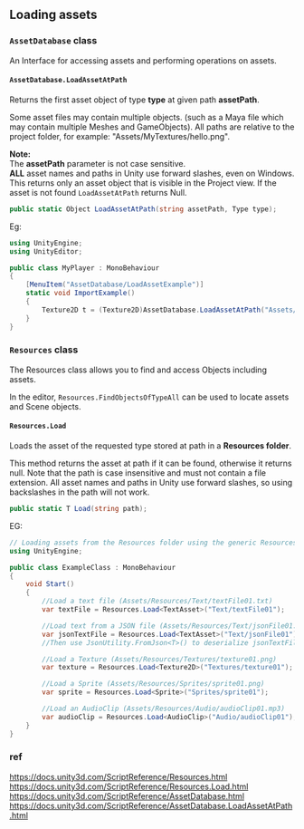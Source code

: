 ## Loading assets


### `AssetDatabase` class
An Interface for accessing assets and performing operations on assets.

#### `AssetDatabase.LoadAssetAtPath`
Returns the first asset object of type **type** at given path **assetPath**.

Some asset files may contain multiple objects. (such as a Maya file which may contain multiple Meshes and GameObjects). All paths are relative to the project folder, for example: "Assets/MyTextures/hello.png".  
  
**Note:**  
The **assetPath** parameter is not case sensitive.  
**ALL** asset names and paths in Unity use forward slashes, even on Windows.  
This returns only an asset object that is visible in the Project view. If the asset is not found `LoadAssetAtPath` returns Null.

```cs
public static Object LoadAssetAtPath(string assetPath, Type type);
```

Eg:
```cs
using UnityEngine;
using UnityEditor;

public class MyPlayer : MonoBehaviour
{
    [MenuItem("AssetDatabase/LoadAssetExample")]
    static void ImportExample()
    {
        Texture2D t = (Texture2D)AssetDatabase.LoadAssetAtPath("Assets/Textures/texture.jpg", typeof(Texture2D));
    }
}
```

### `Resources` class
The Resources class allows you to find and access Objects including assets.

In the editor, `Resources.FindObjectsOfTypeAll` can be used to locate assets and Scene objects.

#### `Resources.Load`
Loads the asset of the requested type stored at path in a **Resources folder**.

This method returns the asset at path if it can be found, otherwise it returns null.
Note that the path is case insensitive and must not contain a file extension. All asset names and paths in Unity use forward slashes, so using backslashes in the path will not work.

```cs
public static T Load(string path);
```

EG:

```cs
// Loading assets from the Resources folder using the generic Resources.Load<T>(path) method
using UnityEngine;

public class ExampleClass : MonoBehaviour
{
    void Start()
    {
        //Load a text file (Assets/Resources/Text/textFile01.txt)
        var textFile = Resources.Load<TextAsset>("Text/textFile01");

        //Load text from a JSON file (Assets/Resources/Text/jsonFile01.json)
        var jsonTextFile = Resources.Load<TextAsset>("Text/jsonFile01");
        //Then use JsonUtility.FromJson<T>() to deserialize jsonTextFile into an object

        //Load a Texture (Assets/Resources/Textures/texture01.png)
        var texture = Resources.Load<Texture2D>("Textures/texture01");

        //Load a Sprite (Assets/Resources/Sprites/sprite01.png)
        var sprite = Resources.Load<Sprite>("Sprites/sprite01");

        //Load an AudioClip (Assets/Resources/Audio/audioClip01.mp3)
        var audioClip = Resources.Load<AudioClip>("Audio/audioClip01");
    }
}
```


### ref 
https://docs.unity3d.com/ScriptReference/Resources.html \
https://docs.unity3d.com/ScriptReference/Resources.Load.html \
https://docs.unity3d.com/ScriptReference/AssetDatabase.html \
https://docs.unity3d.com/ScriptReference/AssetDatabase.LoadAssetAtPath.html
